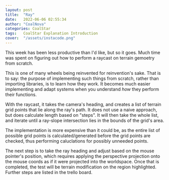 ```yaml
---
layout: post
title:  "Ray"
date:   2022-06-06 02:55:34
author: "CoalNova"
categories: CoalStar
tags:	CoalStar Explanation Introduction
cover:  "/assets/instacode.png"
---
```


This week has been less productive than I'd like, but so it goes. Much time was spent on figuring out how to perform a raycast on terrain gemoetry from scratch.

This is one of many wheels being reinvented for reinvention's sake. That is to say: the purpose of implementing such things from scratch, rather than importing libraries, is to learn how they work. It becomes much easier implementing and adapt systems when you understand *how* they perform their functions.

With the raycast, it takes the camera's heading, and creates a list of terrain grid points that lie along the ray's path. It does not use a naive approach, but does calculate length based on "steps". It will then take the whole list, and iterate until a ray-slope intersection lies in the bounds of the grid's area.

The implementation is more expensive than it could be, as the entire list of possible grid points is calculated/generated before the grid points are checked, thus performing caluclations for possibly unneeded points.

The next step is to take the ray heading and adjust based on the mouse pointer's position, which requires applying the perspective projection onto the mouse coords as if it were projected into the worldspace. Once that is completed, the test will be terrain modification on the region highlighted. Further steps are listed in the trello board.



